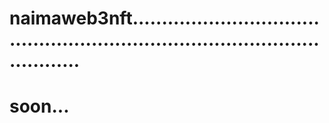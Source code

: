 # naimaweb3nft.................................................................................................
# soon...
